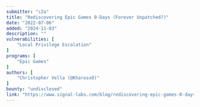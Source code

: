 ```yaml
---
submitter: "c2a"
title: "Rediscovering Epic Games 0-Days (Forever Unpatched?)"
date: "2022-07-06"
added: "2024-11-03"
description: ""
vulnerabilities: [
    "Local Privilege Escalation"
]
programs: [
    "Epic Games"
]
authors: [
    "Christopher Vella (@Kharosx0)"
]
bounty: "undisclosed"
link: "https://www.signal-labs.com/blog/rediscovering-epic-games-0-days"
---
```




